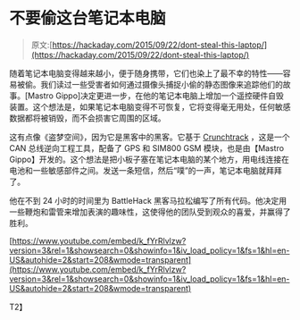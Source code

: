 # 不要偷这台笔记本电脑

> 原文:[https://hackaday.com/2015/09/22/dont-steal-this-laptop/](https://hackaday.com/2015/09/22/dont-steal-this-laptop/)

随着笔记本电脑变得越来越小，便于随身携带，它们也染上了最不幸的特性——容易被偷。我们读过一些受害者如何通过摄像头捕捉小偷的静态图像来追踪他们的故事。[Mastro Gippo]决定更进一步，在他的笔记本电脑上增加一个遥控硬件自毁装置。这个想法是，如果笔记本电脑变得不可恢复，它将变得毫无用处，任何敏感数据都将被销毁，而不会损害它周围的区域。

这有点像《盗梦空间》，因为它是黑客中的黑客。它基于 [Crunchtrack](https://hackaday.io/project/7134-crunchtrack) ，这是一个 CAN 总线逆向工程工具，配备了 GPS 和 SIM800 GSM 模块，也是由【Mastro Gippo】开发的。这个想法是把小板子塞在笔记本电脑的某个地方，用电线连接在电池和一些敏感部件之间。发送一条短信，然后“噗”的一声，笔记本电脑就拜拜了。

他在不到 24 小时的时间里为 BattleHack 黑客马拉松编写了所有代码。他决定用一些鞭炮和雷管来增加表演的趣味性，这使得他的团队受到观众的喜爱，并赢得了胜利。

 [https://www.youtube.com/embed/k_fYrRlvlzw?version=3&rel=1&showsearch=0&showinfo=1&iv_load_policy=1&fs=1&hl=en-US&autohide=2&start=208&wmode=transparent](https://www.youtube.com/embed/k_fYrRlvlzw?version=3&rel=1&showsearch=0&showinfo=1&iv_load_policy=1&fs=1&hl=en-US&autohide=2&start=208&wmode=transparent)

T2】